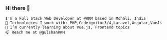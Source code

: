 ### Hi there 👋
    I'm a Full Stack Web Developer at @RKM based in Mohali, India
    🔭 Technologies I work with: PHP,Codeignitor3/4,Laravel,Angular,VueJs
    🌱 I’m currently learning about Vue.js, Frontend topics
    📫 Reach me at @gulshanRKM


<!---
- 👋 Hi, I’m @gulshanRKM
gulshanRKM/gulshanRKM is a ✨ special ✨ repository because its `README.md` (this file) appears on your GitHub profile.
You can click the Preview link to take a look at your changes.
- 👀 I’m interested in ...
- 🌱 I’m currently learning ...
- 💞️ I’m looking to collaborate on ...
- 📫 How to reach me ...
--->
